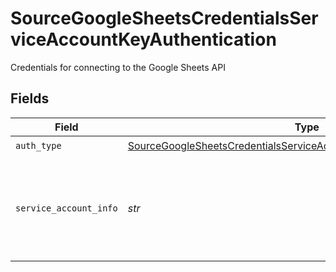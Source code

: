 # SourceGoogleSheetsCredentialsServiceAccountKeyAuthentication

Credentials for connecting to the Google Sheets API


## Fields

| Field                                                                                                                                                                                              | Type                                                                                                                                                                                               | Required                                                                                                                                                                                           | Description                                                                                                                                                                                        | Example                                                                                                                                                                                            |
| -------------------------------------------------------------------------------------------------------------------------------------------------------------------------------------------------- | -------------------------------------------------------------------------------------------------------------------------------------------------------------------------------------------------- | -------------------------------------------------------------------------------------------------------------------------------------------------------------------------------------------------- | -------------------------------------------------------------------------------------------------------------------------------------------------------------------------------------------------- | -------------------------------------------------------------------------------------------------------------------------------------------------------------------------------------------------- |
| `auth_type`                                                                                                                                                                                        | [SourceGoogleSheetsCredentialsServiceAccountKeyAuthenticationAuthType](../../models/shared/sourcegooglesheetscredentialsserviceaccountkeyauthenticationauthtype.md)                                | :heavy_check_mark:                                                                                                                                                                                 | N/A                                                                                                                                                                                                |                                                                                                                                                                                                    |
| `service_account_info`                                                                                                                                                                             | *str*                                                                                                                                                                                              | :heavy_check_mark:                                                                                                                                                                                 | The JSON key of the service account to use for authorization. Read more <a href="https://cloud.google.com/iam/docs/creating-managing-service-account-keys#creating_service_account_keys">here</a>. | { "type": "service_account", "project_id": YOUR_PROJECT_ID, "private_key_id": YOUR_PRIVATE_KEY, ... }                                                                                              |